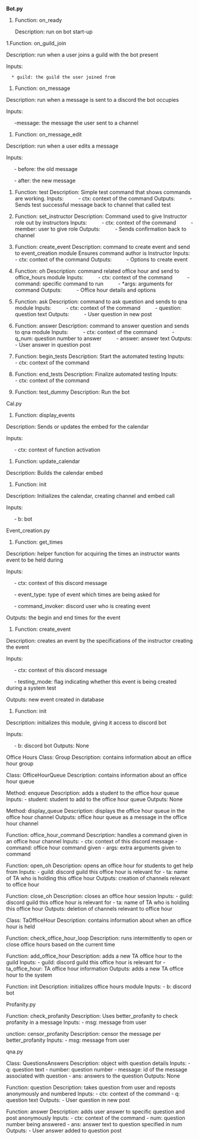 ﻿**Bot.py**

1. Function: on\_ready

   Description: run on bot start-up

1.Function: on\_guild\_join

   Description: run when a user joins a guild with the bot present

   Inputs:
      
      * guild: the guild the user joined from 
      
      
1. Function: on\_message

Description: run when a message is sent to a discord the bot occupies

Inputs:	

`	`-message: the message the user sent to a channel

1. Function: on\_message\_edit

Description: run when a user edits a message

Inputs:

`	`- before: the old message

`	`- after: the new message

1. Function: test
   Description: Simple test command that shows commands are working.
   Inputs:
   `     `- ctx: context of the command
   Outputs:
   `     `- Sends test successful message back to channel that called test

1. Function: set\_instructor
   Description: Command used to give Instructor role out by instructors
   Inputs:
   `     `- ctx: context of the command
   `     `- member: user to give role
   Outputs:
   `     `- Sends confirmation back to channel

1. Function: create\_event
   Description: command to create event and send to event\_creation module
   Ensures command author is Instructor
   Inputs:
   `     `- ctx: context of the command
   Outputs:
   `     `- Options to create event

1. Function: oh
   Description: command related office hour and send to office\_hours module
   Inputs:
   `     `- ctx: context of the command
   `     `- command: specific command to run
   `     `- \*args: arguments for command
   Outputs:
   `     `- Office hour details and options


1. Function: ask
   Description: command to ask question and sends to qna module
   Inputs:
   `     `- ctx: context of the command
   `     `- question: question text
   Outputs:
   `     `- User question in new post

1. Function: answer
   Description: command to answer question and sends to qna module
   Inputs:
   `     `- ctx: context of the command
   `     `- q\_num: question number to answer
   `     `- answer: answer text
   Outputs:
   `     `- User answer in question post

1. Function: begin\_tests
   Description: Start the automated testing
   Inputs:
   `     `- ctx: context of the command

1. Function: end\_tests
   Description: Finalize automated testing
   Inputs:
   `     `- ctx: context of the command

1. Function: test\_dummy
   Description: Run the bot

Cal.py

1. Function: display\_events 

Description: Sends or updates the embed for the calendar 

Inputs: 

`	`- ctx: context of function activation

1. Function: update\_calendar 

Description: Builds the calendar embed

1. Function: init 

Description: Initializes the calendar, creating channel and embed call 

Inputs: 

`	`- b: bot

Event\_creation.py

1. Function: get\_times 

Description: helper function for acquiring the times an instructor wants event to be held during 

Inputs: 

`	`- ctx: context of this discord message 

`	`- event\_type: type of event which times are being asked for 

`	`- command\_invoker: discord user who is creating event

Outputs: the begin and end times for the event

1. Function: create\_event 

Description: creates an event by the specifications of the instructor creating the event 

Inputs: 

`	`- ctx: context of this discord message 

`	`- testing\_mode: flag indicating whether this event is being created during a system 	test 

Outputs: new event created in database

1. Function: init 

Description: initializes this module, giving it access to discord bot 

Inputs: 

`	`- b: discord bot Outputs: None


Office Hours
Class: Group Description: contains information about an office hour group

Class: OfficeHourQueue Description: contains information about an office hour queue

Method: enqueue Description: adds a student to the office hour queue Inputs: - student: student to add to the office hour queue Outputs: None

Method: display\_queue Description: displays the office hour queue in the office hour channel Outputs: office hour queue as a message in the office hour channel

Function: office\_hour\_command Description: handles a command given in an office hour channel Inputs: - ctx: context of this discord message - command: office hour command given - args: extra arguments given to command

Function: open\_oh Description: opens an office hour for students to get help from Inputs: - guild: discord guild this office hour is relevant for - ta: name of TA who is holding this office hour Outputs: creation of channels relevant to office hour

Function: close\_oh Description: closes an office hour session Inputs: - guild: discord guild this office hour is relevant for - ta: name of TA who is holding this office hour Outputs: deletion of channels relevant to office hour

Class: TaOfficeHour Description: contains information about when an office hour is held

Function: check\_office\_hour\_loop Description: runs intermittently to open or close office hours based on the current time

Function: add\_office\_hour Description: adds a new TA office hour to the guild Inputs: - guild: discord guild this office hour is relevant for - ta\_office\_hour: TA office hour information Outputs: adds a new TA office hour to the system

Function: init Description: initializes office hours module Inputs: - b: discord bot

Profanity.py

Function: check\_profanity Description: Uses better\_profanity to check profanity in a message Inputs: - msg: message from user

unction: censor\_profanity Description: censor the message per better\_profanity Inputs: - msg: message from user

qna.py

Class: QuestionsAnswers Description: object with question details Inputs: - q: question text - number: question number - message: id of the message associated with question - ans: answers to the question Outputs: None


Function: question Description: takes question from user and reposts anonymously and numbered Inputs: - ctx: context of the command - q: question text Outputs: - User question in new post

Function: answer Description: adds user answer to specific question and post anonymously Inputs: - ctx: context of the command - num: question number being answered - ans: answer text to question specified in num Outputs: - User answer added to question post
